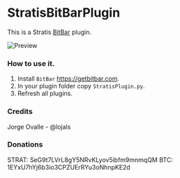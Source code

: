 # StratisBitBarPlugin
This is a Stratis [BitBar](https://getbitbar.com) plugin.

![Preview](https://cloud.githubusercontent.com/assets/6756995/26758031/90dacdda-4897-11e7-94f2-3efdda119746.png)


### How to use it.
1.  Install `BitBar` https://getbitbar.com.
2. In your plugin folder copy `StratisPlugin.py`.
3. Refresh all plugins.

### Credits
Jorge Ovalle - @lojals

### Donations
STRAT: SeG9t7LVrL8gY5NRvKLyov5ibfm9mnmqQM
BTC: 1EYxU7hYj6b3io3CPZUErRYu3oNhnpKE2d
